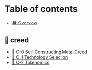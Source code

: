 # Table of contents

* [🏛️ Overview](README.md)

## 📑 creed

* [📄 C-0 Self-Constructing Meta-Creed](creed/c-0-self-constructing-meta-creed.md)
* [📄 C-1 Technology Selection](creed/c-1-technology-selection.md)
* [📄 C-2 Tokenomics](creed/c-2-tokenomics.md)
